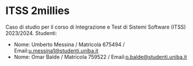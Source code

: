 # ITSS 2millies

Caso di studio per il corso di Integrazione e Test di Sistemi Software (ITSS) 2023/2024.
Studenti:
- Nome: Umberto Messina / Matricola 675494 / Email:u.messina1@studenti.uniba.it
- Nome: Omar Balde / Matricola 759522 / Email:o.balde@studenti.uniba.it